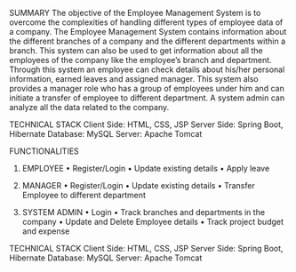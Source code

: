 SUMMARY
The objective of the Employee Management System is to overcome the complexities of handling different types of employee data of a company. The Employee Management System contains information about the different branches of a company and the different departments within a branch. This system can also be used to get information about all the employees of the company like the employee’s branch and department. Through this system an employee can check details about his/her personal information, earned leaves and assigned manager. This system also provides a manager role who has a group of employees under him and can initiate a transfer of employee to different department. A system admin can analyze all the data related to the company.

TECHNICAL STACK
Client Side: HTML, CSS, JSP
Server Side: Spring Boot, Hibernate
Database: MySQL
Server: Apache Tomcat

FUNCTIONALITIES
1.	EMPLOYEE
•	Register/Login
•	Update existing details
•	Apply leave

2.	MANAGER
•	Register/Login
•	Update existing details
•	Transfer Employee to different department

3.	SYSTEM ADMIN
•	Login
•	Track branches and departments in the company
•	Update and Delete Employee details
• Track project budget and expense

TECHNICAL STACK
Client Side: HTML, CSS, JSP
Server Side: Spring Boot, Hibernate
Database: MySQL
Server: Apache Tomcat
